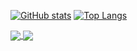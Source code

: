 [![GitHub stats](https://github-readme-stats.vercel.app/api?username=agnkrnwn)](https://github.com/anuraghazra/github-readme-stats)
[![Top Langs](https://github-readme-stats.vercel.app/api/top-langs/?username=agnkrnwn)](https://github.com/anuraghazra/github-readme-stats)

<a href="https://github.com/anuraghazra/github-readme-stats">
  <img align="center" src="https://github-readme-stats.vercel.app/api/pin/?username=anuraghazra&repo=github-readme-stats" />
</a>
<a href="https://github.com/anuraghazra/convoychat">
  <img align="center" src="https://github-readme-stats.vercel.app/api/pin/?username=anuraghazra&repo=convoychat" />
</a>
